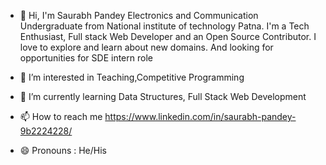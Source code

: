 - 👋 Hi, I'm Saurabh Pandey Electronics and Communication  Undergraduate from National institute of technology Patna. I'm a Tech Enthusiast, Full stack Web Developer and an Open Source Contributor. I love to explore and learn about new domains. And looking for opportunities for SDE intern role
- 👀 I’m interested in Teaching,Competitive Programming
- 🌱 I’m currently learning Data Structures, Full Stack Web Development

- 📫 How to reach me https://www.linkedin.com/in/saurabh-pandey-9b2224228/
- 😄 Pronouns : He/His
<!---
Saurabh2862/Saurabh2862 is a ✨ special ✨ repository because its `README.md` (this file) appears on your GitHub profile.
You can click the Preview link to take a look at your changes.
--->
